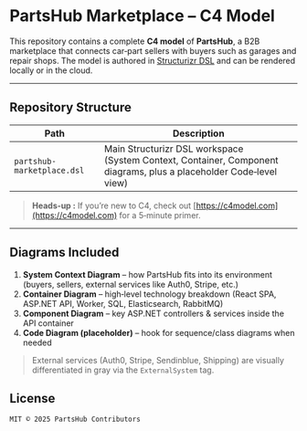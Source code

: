 # PartsHub Marketplace – C4 Model

This repository contains a complete **C4 model** of **PartsHub**, a B2B marketplace that connects car‑part sellers with buyers such as garages and repair shops. The model is authored in [Structurizr DSL](https://docs.structurizr.com/dsl) and can be rendered locally or in the cloud.

---

## Repository Structure

| Path                       | Description                                                                                                        |
| -------------------------- | ------------------------------------------------------------------------------------------------------------------ |
| `partshub-marketplace.dsl` | Main Structurizr DSL workspace (System Context, Container, Component diagrams, plus a placeholder Code‑level view) |

> **Heads‑up :** If you’re new to C4, check out [https://c4model.com](https://c4model.com) for a 5‑minute primer.

---

## Diagrams Included

1. **System Context Diagram** – how PartsHub fits into its environment (buyers, sellers, external services like Auth0, Stripe, etc.)
2. **Container Diagram** – high‑level technology breakdown (React SPA, ASP.NET API, Worker, SQL, Elasticsearch, RabbitMQ)
3. **Component Diagram** – key ASP.NET controllers & services inside the API container
4. **Code Diagram (placeholder)** – hook for sequence/class diagrams when needed

> External services (Auth0, Stripe, Sendinblue, Shipping) are visually differentiated in gray via the `ExternalSystem` tag.


## License

```
MIT © 2025 PartsHub Contributors
```
